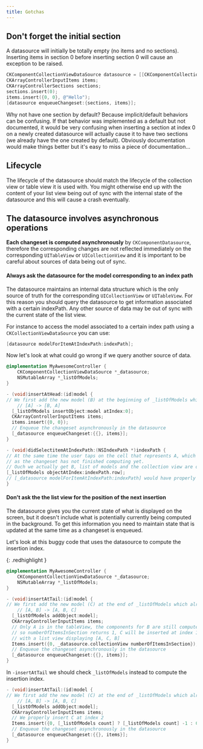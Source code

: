 ```yaml
---
title: Gotchas
---
```



## Don't forget the initial section

A datasource will initially be totally empty (no items and no sections). Inserting items in section 0 before inserting section 0 will cause an exception to be raised.

```objectivec highlight
CKComponentCollectionViewDataSource datasource = [[CKComponentCollectionViewDataSource alloc] ...];
CKArrayControllerInputItems items;
CKArrayControllerSections sections;
sections.insert(0);
items.insert({0, 0}, @"Hello");
[datasource enqueueChangeset:{sections, items}];
```

<div class="note">
  <p>
  Why not have one section by default? Because implicit/default behaviors can be confusing.
  If that behavior was implemented as a default but not documented, it would be very confusing when inserting a section at index 0 on a newly created datasource will actually cause it to have two sections (we already have the one created by default).
  Obviously documentation would make things better but it's easy to miss a piece of documentation...
  </p>
</div>

## Lifecycle

The lifecycle of the datasource should match the lifecycle of the collection view or table view it is used with. You might otherwise end up with the content of your list view being out of sync with the internal state of the datasource and this will cause a crash eventually.

## The datasource involves asynchronous operations

**Each changeset is computed asynchronously** by `CKComponentDatasource`, therefore the corresponding changes are not reflected immediately on the corresponding `UITableView` or `UICollectionView` and it is important to be careful about sources of data being out of sync.

#### Always ask the datasource for the model corresponding to an index path

The datasource maintains an internal data structure which is the only source of truth for the corresponding `UICollectionView` or `UITableView`. For this reason you should query the datasource to get information associated with a certain indexPath. Any other source of data may be out of sync with the current state of the list view.

For instance to access the model associated to a certain index path using a `CKCollectionViewDataSource` you can use:

```objectivec highlight
[datasource modelForItemAtIndexPath:indexPath];
```

Now let's look at what could go wrong if we query another source of data.

```objectivec highlight
@implementation MyAwesomeController {
    CKComponentCollectionViewDataSource *_datasource;
    NSMutableArray *_listOfModels;
}

- (void)insertAtHead:(id)model {
// We first add the new model (B) at the beginning of _listOfModels which already contained (A)
    // [A] -> [B, A]
  [_listOfModels insertObject:model atIndex:0];
  CKArrayControllerInputItems items;
  items.insert({0, 0});
  // Enqueue the changeset asynchronously in the datasource
  [_datasource enqueueChangeset:{{}, items}];
}

- (void)didSelectitemAtIndexPath:(NSIndexPath *)indexPath {
// At the same time the user taps on the cell that represents A, which is still located at the indexPath (0,0)
// as the changeset has not finished computing yet.
// Ouch we actually get B, list of models and the collection view are out of sync
[_listOfModels objectAtIndex:indexPath.row];
// [_datasource modelForItemAtIndexPath:indexPath] would have properly returned A
}
```

#### Don't ask the the list view for the position of the next insertion

The datasource gives you the current state of what is displayed on the screen, but it doesn't include what is potentially currently being computed in the background. To get this information you need to maintain state that is updated at the same time as a changeset is enqueued.

Let's look at this buggy code that uses the datasource to compute the insertion index.

{: .redhighlight }
```objectivec highlight
@implementation MyAwesomeController {
    CKComponentCollectionViewDataSource *_datasource;
    NSMutableArray *_listOfModels;
}

- (void)insertAtTail:(id)model {
// We first add the new model (C) at the end of _listOfModels which already contains (A) et (B)
    // [A, B] -> [A, B, C]
  [_listOfModels addObject:model];
  CKArrayControllerInputItems items;
  // Only A is in the tableView, the components for B are still computed in the background
  // so numberOfItemsInSection returns 1, C will be inserted at index 1 and we will end up
  // with a list view displaying [A, C, B]
  Items.insert({0, _datasource.collectionView numberOfItemsInSection});
  // Enqueue the changeset asynchronously in the datasource
  [_datasource enqueueChangeset:{{}, items}];
}
```

In `-insertAtTail` we should check `_listOfModels` instead to compute the insertion index.

```objectivec highlight
- (void)insertAtTail:(id)model {
// We first add the new model (C) at the end of _listOfModels which already contains (A) et (B)
    // [A, B] -> [A, B, C]
  [_listOfModels addObject:model];
  CKArrayControllerInputItems items;
  // We properly insert C at index 2
  Items.insert({0, [_listOfModels count] ? [_listOfModels count] -1 : 0});
  // Enqueue the changeset asynchronously in the datasource
  [_datasource enqueueChangeset:{{}, items}];
}
```
